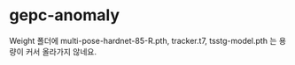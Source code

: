 # gepc-anomaly
Weight 폴더에 multi-pose-hardnet-85-R.pth, tracker.t7, tsstg-model.pth 는 용량이 커서 올라가지 않네요.

